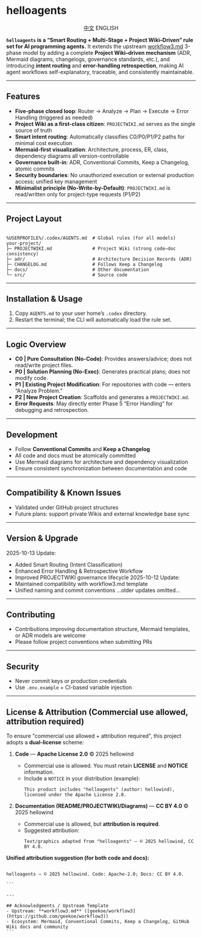 <!-- README_EN.md -->
# helloagents

<p align="center"><a href="./README.md">中文</a>    ENGLISH</p>

**`helloagents` is a “Smart Routing + Multi-Stage + Project Wiki–Driven” rule set for AI programming agents.**
It extends the upstream [workflow3.md](https://github.com/geekoe/workflow3) 3-phase model by adding a
complete **Project Wiki–driven mechanism** (ADR, Mermaid diagrams, changelogs, governance standards, etc.),
and introducing **intent routing** and **error-handling retrospection**,
making AI agent workflows self-explanatory, traceable, and consistently maintainable.

---

## Features
- **Five-phase closed loop**: Router → Analyze → Plan → Execute → Error Handling (triggered as needed)
- **Project Wiki as a first-class citizen**: `PROJECTWIKI.md` serves as the single source of truth
- **Smart intent routing**: Automatically classifies C0/P0/P1/P2 paths for minimal cost execution
- **Mermaid-first visualization**: Architecture, process, ER, class, dependency diagrams all version-controllable
- **Governance built-in**: ADR, Conventional Commits, Keep a Changelog, atomic commits
- **Security boundaries**: No unauthorized execution or external production access; unified key management
- **Minimalist principle (No-Write-by-Default)**: `PROJECTWIKI.md` is read/written only for project-type requests (P1/P2)

---

## Project Layout
```

%USERPROFILE%/.codex/AGENTS.md  # Global rules (for all models)
your-project/
├─ PROJECTWIKI.md               # Project Wiki (strong code–doc consistency)
├─ adr/                         # Architecture Decision Records (ADR)
├─ CHANGELOG.md                 # Follows Keep a Changelog
├─ docs/                        # Other documentation
└─ src/                         # Source code

````

---

## Installation & Usage
1. Copy `AGENTS.md` to your user home’s `.codex` directory.
2. Restart the terminal; the CLI will automatically load the rule set.

---

## Logic Overview
- **C0 | Pure Consultation (No-Code)**: Provides answers/advice; does not read/write project files.
- **P0 | Solution Planning (No-Exec)**: Generates practical plans; does not modify code.
- **P1 | Existing Project Modification**: For repositories with code — enters “Analyze Problem.”
- **P2 | New Project Creation**: Scaffolds and generates a `PROJECTWIKI.md`.
- **Error Requests**: May directly enter Phase 5 “Error Handling” for debugging and retrospection.

---

## Development
- Follow **Conventional Commits** and **Keep a Changelog**
- All code and docs must be atomically committed
- Use Mermaid diagrams for architecture and dependency visualization
- Ensure consistent synchronization between documentation and code

---

## Compatibility & Known Issues
- Validated under GitHub project structures
- Future plans: support private Wikis and external knowledge base sync

---

## Version & Upgrade
2025-10-13 Update:
* Added Smart Routing (Intent Classification)
* Enhanced Error Handling & Retrospective Workflow
* Improved PROJECTWIKI governance lifecycle
2025-10-12 Update:
* Maintained compatibility with workflow3.md template
* Unified naming and commit conventions
…older updates omitted…

---

## Contributing
- Contributions improving documentation structure, Mermaid templates, or ADR models are welcome
- Please follow project conventions when submitting PRs

---

## Security
- Never commit keys or production credentials
- Use `.env.example` + CI-based variable injection

---

## License & Attribution (**Commercial use allowed, attribution required**)

To ensure "commercial use allowed + attribution required", this project adopts a **dual-license** scheme:

1. **Code** — **Apache License 2.0** © 2025 hellowind
   - Commercial use is allowed. You must retain **LICENSE** and **NOTICE** information.
   - Include a `NOTICE` in your distribution (example):
     ```
     This product includes "helloagents" (author: hellowind), licensed under the Apache License 2.0.
     ```

2. **Documentation (README/PROJECTWIKI/Diagrams)** — **CC BY 4.0** © 2025 hellowind
   - Commercial use is allowed, but **attribution is required**.
   - Suggested attribution:
     ```
     Text/graphics adapted from "helloagents" — © 2025 hellowind, CC BY 4.0.
     ```

**Unified attribution suggestion (for both code and docs):**
````

helloagents — © 2025 hellowind. Code: Apache-2.0; Docs: CC BY 4.0.

```

---

## Acknowledgments / Upstream Template
- Upstream: **workflow3.md** ([geekoe/workflow3](https://github.com/geekoe/workflow3))
- Ecosystem: Mermaid, Conventional Commits, Keep a Changelog, GitHub Wiki docs and community
```